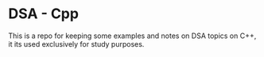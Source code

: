 # DSA - Cpp

This is a repo for keeping some examples and notes on DSA topics on C++, it its used exclusively for study purposes.
